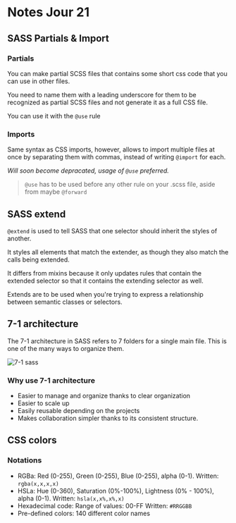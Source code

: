 # Notes Jour 21

## SASS  Partials & Import

### Partials

You can make partial SCSS files that contains some short css code that you can use in other files.

You need to name them with a leading underscore for them to be recognized as partial SCSS files and not generate it as a full CSS file.

You can use it with the `@use` rule

### Imports

Same syntax as CSS imports, however, allows to import multiple files at once by separating them with commas, instead of writing `@import` for each.

*Will soon become depracated, usage of `@use` preferred.*

> `@use` has to be used before any other rule on your .scss file, aside from maybe `@forward`

## SASS extend

`@extend` is used to tell SASS that one selector should inherit the styles of another.

It styles all elements that match the extender, as though they also match the calls being extended.

It differs from mixins because it only updates rules that contain the extended selector so that it contains the extending selector as well.

Extends are to be used when you're trying to express a relationship between semantic classes or selectors.

## 7-1 architecture

The 7-1 architecture in SASS refers to 7 folders for a single main file. This is one of the many ways to organize them.

![7-1 sass](https://media.licdn.com/dms/image/v2/D4D12AQGBeGtHTg1IDw/article-inline_image-shrink_1500_2232/article-inline_image-shrink_1500_2232/0/1733240833652?e=1749686400&v=beta&t=omlJ9izoVvKXWM0BTJ37vCuK7a-N5sNvlMAQ7XpCYyM)

### Why use 7-1 architecture

- Easier to manage and organize thanks to clear organization
- Easier to scale up
- Easily reusable depending on the projects
- Makes collaboration simpler thanks to its consistent structure.

## CSS colors

### Notations

- RGBa: Red (0-255), Green (0-255), Blue (0-255), alpha (0-1). Written: `rgba(x,x,x,x)`
- HSLa: Hue (0-360), Saturation (0%-100%), Lightness (0% - 100%), alpha (0-1). Written: `hsla(x,x%,x%,x)`
- Hexadecimal code: Range of values: 00-FF Written: `#RRGGBB`
- Pre-defined colors: 140 different color names
